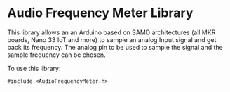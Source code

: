 # Audio Frequency Meter Library

This library allows an an Arduino based on SAMD architectures (all MKR boards, Nano 33 IoT and more) to sample an analog Input signal and get back its frequency. The analog pin to be used to sample the signal and the sample frequency can be chosen.

To use this library:

```
#include <AudioFrequencyMeter.h>
```
